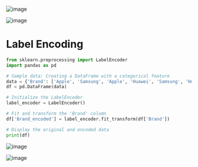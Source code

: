 ![image](https://github.com/user-attachments/assets/01ed8f7d-7645-4704-8a7c-6c3e050117ee)

![image](https://github.com/user-attachments/assets/e772c944-76b8-4afc-8404-cfb8adf44413)

# Label Encoding
```python
from sklearn.preprocessing import LabelEncoder
import pandas as pd

# Sample data: Creating a DataFrame with a categorical feature
data = {'Brand': ['Apple', 'Samsung', 'Apple', 'Huawei', 'Samsung', 'Huawei']}
df = pd.DataFrame(data)

# Initialize the LabelEncoder
label_encoder = LabelEncoder()

# Fit and transform the 'Brand' column
df['Brand_encoded'] = label_encoder.fit_transform(df['Brand'])

# Display the original and encoded data
print(df)
```
![image](https://github.com/user-attachments/assets/5745e154-9f95-48db-9903-484d116a5912)

![image](https://github.com/user-attachments/assets/d87597da-48a6-4d3b-bdf9-84433cc16f55)
